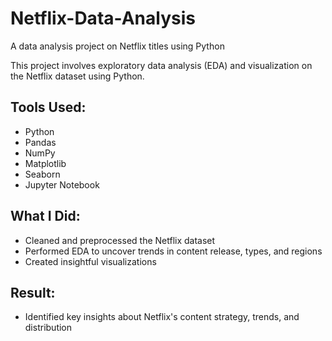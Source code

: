 # Netflix-Data-Analysis
A data analysis project on Netflix titles using Python

This project involves exploratory data analysis (EDA) and visualization on the Netflix dataset using Python.

## Tools Used:
- Python
- Pandas
- NumPy
- Matplotlib
- Seaborn
- Jupyter Notebook

## What I Did:
- Cleaned and preprocessed the Netflix dataset
- Performed EDA to uncover trends in content release, types, and regions
- Created insightful visualizations

## Result:
- Identified key insights about Netflix's content strategy, trends, and distribution
